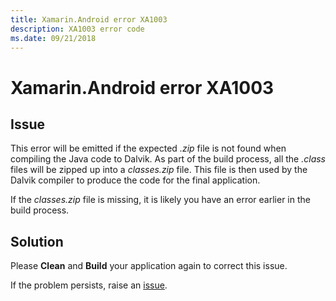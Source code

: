 ```yaml
---
title: Xamarin.Android error XA1003
description: XA1003 error code
ms.date: 09/21/2018
---
```

# Xamarin.Android error XA1003

## Issue

This error will be emitted if the expected *.zip* file is not
found when compiling the Java code to Dalvik. As part of the
build process, all the *.class* files will be zipped up into a
*classes.zip* file. This file is then used by the Dalvik compiler
to produce the code for the final application.

If the *classes.zip* file is missing, it is likely you have an
error earlier in the build process.

## Solution

Please **Clean** and **Build** your application again to correct
this issue.

If the problem persists, raise an [issue](https://github.com/xamarin/xamarin-android/issues/new).